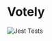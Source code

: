 # Votely

![Jest Tests](https://github.com/<your-username>/<your-repo>/actions/workflows/ci.yml/badge.svg)